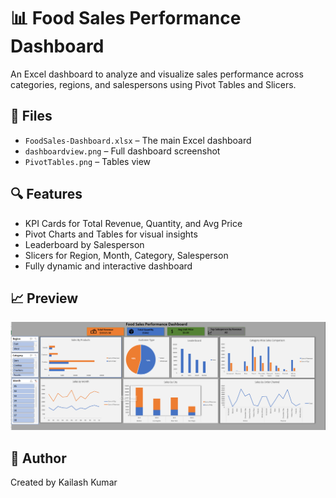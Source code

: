 # 📊 Food Sales Performance Dashboard

An Excel dashboard to analyze and visualize sales performance across categories, regions, and salespersons using Pivot Tables and Slicers.

## 📂 Files
- `FoodSales-Dashboard.xlsx` – The main Excel dashboard
- `dashboardview.png` – Full dashboard screenshot
- `PivotTables.png` – Tables view


## 🔍 Features
- KPI Cards for Total Revenue, Quantity, and Avg Price
- Pivot Charts and Tables for visual insights
- Leaderboard by Salesperson
- Slicers for Region, Month, Category, Salesperson
- Fully dynamic and interactive dashboard

## 📈 Preview

![Dashboard Screenshot](DashboardView)

## 👤 Author
Created by Kailash Kumar
